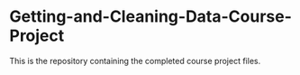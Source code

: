 # Getting-and-Cleaning-Data-Course-Project
This is the repository containing the completed course project files.
